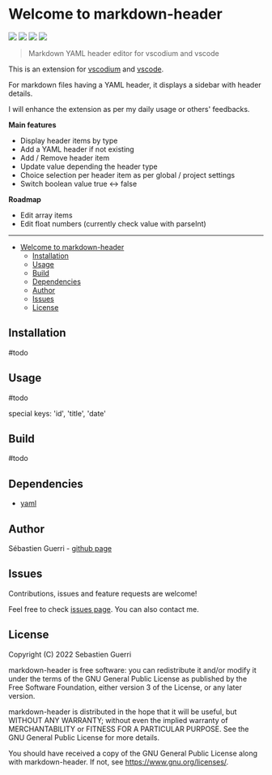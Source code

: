 # Welcome to markdown-header

[![](https://badgen.net/github/release/sguerri/vscode-markdown-header)](https://github.com/sguerri/vscode-markdown-header/releases/)
[![](https://img.shields.io/github/workflow/status/sguerri/vscode-markdown-header/Build/v0.0.10)](https://github.com/sguerri/vscode-markdown-header/actions/workflows/build.yml)
[![](https://badgen.net/github/license/sguerri/vscode-markdown-header)](https://www.gnu.org/licenses/)
[![](https://badgen.net/badge/Open%20Source%20%3F/Yes%21/blue?icon=github)](#)

> Markdown YAML header editor for vscodium and vscode

This is an extension for [vscodium](https://vscodium.com/) and [vscode](https://code.visualstudio.com/).

For markdown files having a YAML header, it displays a sidebar with header details.

I will enhance the extension as per my daily usage or others' feedbacks.

**Main features**
* Display header items by type
* Add a YAML header if not existing
* Add / Remove header item
* Update value depending the header type
* Choice selection per header item as per global / project settings
* Switch boolean value true <-> false

**Roadmap**
* Edit array items
* Edit float numbers (currently check value with parseInt)

---

- [Welcome to markdown-header](#welcome-to-markdown-header)
  * [Installation](#installation)
  * [Usage](#usage)
  * [Build](#build)
  * [Dependencies](#dependencies)
  * [Author](#author)
  * [Issues](#issues)
  * [License](#license)

## Installation

#todo

## Usage

#todo

special keys: 'id', 'title', 'date'

## Build

#todo

## Dependencies

- [yaml](https://www.npmjs.com/package/yaml)

## Author

Sébastien Guerri - [github page](https://github.com/sguerri)

## Issues

Contributions, issues and feature requests are welcome!

Feel free to check [issues page](https://github.com/sguerri/vscode-markdown-header/issues). You can also contact me.

## License

Copyright (C) 2022 Sebastien Guerri

markdown-header is free software: you can redistribute it and/or modify it under the terms of the GNU General Public License as published by the Free Software Foundation, either version 3 of the License, or any later version.

markdown-header is distributed in the hope that it will be useful, but WITHOUT ANY WARRANTY; without even the implied warranty of MERCHANTABILITY or FITNESS FOR A PARTICULAR PURPOSE. See the GNU General Public License for more details.

You should have received a copy of the GNU General Public License along with markdown-header. If not, see <https://www.gnu.org/licenses/>.